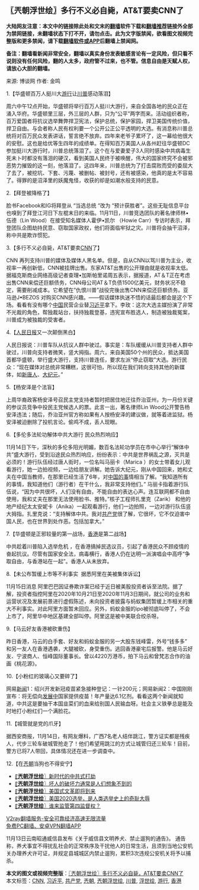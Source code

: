  <h2>〖兲朝浮世绘〗多行不义必自毙，AT&amp;T要卖CNN了</h2> <p class="notice"><b>大陆网友注意：本文中的链接除此处和文末的<a href="https://github.com/bannedbook/fanqiang" >翻墙</a>软件下载和<a href="https://github.com/killgcd/justmysocks/blob/master/README.md">翻墙推荐</a>链接外全部为禁网链接，未翻墙状态下打不开，请勿点击。此为文字版禁闻，欲看图文视频完整版和更多禁闻，请下载<a href="https://github.com/bannedbook/fanqiang">翻墙软件或APP</a>后翻墙上禁闻网。</p><p>备注：翻墙看新闻非常安全，翻墙以真实身份发表敏感言论有一定风险，但只看不说则没有任何风险，翻的人太多，政府管不过来，也不管。信息自由是天赋人权，请放心大胆的翻墙。</b></p>  <div class="entry"> <p>来源:&nbsp;博谈网                            作者:&nbsp;金鸣                           </p> <p>1.【华盛顿百万人挺川大<a href="https://www.bannedbook.org/bnews/tag/%e6%b8%b8%e8%a1%8c/" class="st_tag internal_tag" rel="tag" title="标签 游行 下的日志">游行</a>让<a href="https://www.bannedbook.org/bnews/tag/%e5%b7%9d%e6%99%ae/" class="st_tag internal_tag" rel="tag" title="标签 川普 下的日志">川普</a>感动落泪】</p> <p></p> <p>周六中午12点开始，华盛顿将举行百万人挺川大游行，来自全国各地的民众正在涌入华府。华盛顿里三层，外三层的人群，只为“公平”两字而来。活动组织者称，百万爱国者将抗议选举舞弊捍卫宪法，保护总统，保护家园，捍卫美国传统价值，捍卫自由。与会者称人民有权利要一个公开公正公平透明的大选。有消息称川普总统将对百万民众发表讲话，誓言绝不放弃。四年来老爷子累坏了，这一幕给他很大的安慰。这也是给优等生四年的成绩单。在得知百万美国人从各州赶往华盛顿DC参加挺川大游行时，川普总统落泪了。这个在与爱妻爱子3人同时感染中共病毒生死未卜时都没有落泪的硬汉，看到美国人民终于被唤醒，伟大的国家终究不会被邪恶势力摧毁的这一刻，他落泪了。这四年来，川普总统为了打击腐败而受的委屈大了去了，被挖坑、下套、污蔑、被删帖、被封号，还有被感染，他真的是太不容易了。得罪的是沼泽里的妖魔鬼怪，收获的却是如潮水般支持的民意。</p> <p>2.【拜登被降格了】</p> <p></p> <p>脸书Facebook和IG将拜登从 &#8220;当选总统 &#8220;改为 &#8220;预计获胜者&#8221;。这些无耻信息平台也嗅到了拜登江河日下左棍末日的来临。11月11日，川普竞选团队的著名律师林•伍德（Lin Wood）在接受知名媒体人霍伊•凯尔 （Howie Carr）专访时表示，拜登团队企图劫持民意、窃取国家政权，他们将面临牢狱之灾。川普将会抽干沼泽，称中共是欺诈惯犯。</p> <p>3.【多行不义必自毙，AT&amp;T要卖<a href="https://www.bannedbook.org/bnews/tag/cnn/" class="st_tag internal_tag" rel="tag" title="标签 CNN 下的日志">CNN</a>了】</p> <p></p>  <p>CNN 再列支持川普的媒体及媒体人黑名单。但是，自从CNN以骂川普为主业，收视率一再创新低，CNN被挂牌出售。东家AT&amp;T出售的公开理由就是收视率太低。据福克斯商业网络高级记者查理•加斯帕里诺周五表示，据报道，AT＆T正在考虑出售CNN来偿还巨额债务，CNN母公司AT＆T负债1500亿美元，财务状况不稳定，需要削减成本。它希望在&#8221;仇恨川普&#8221;战役完後出售CNN来偿还巨额债务。亚马逊J•BEZOS 对购买CNN感兴趣。——假话媒体执迷不悟的话最后都会是这个下场。看看有没有哪个<span class='wp_keywordlink_affiliate'><a href="https://www.bannedbook.org/" title="中国" target="_blank">中国</a></span>民营企业替<a href="https://www.bannedbook.org/bnews/tag/%e4%b9%a0%e8%bf%91%e5%b9%b3/" class="st_tag internal_tag" rel="tag" title="标签 习近平 下的日志">习近平</a>拿下。李玫：这次大选主媒扮演了非常不光裁的角色，帮独裁站台，扶持独裁登基，违宪宣布胜选人，制造被独裁冤案，川普成为被独裁的受害者。</p> <p>4.【<span class='wp_keywordlink'><a href="https://www.bannedbook.org/forum2/topic109.html" title="透视人民日报" target="_blank">人民日报</a></span>又一次颠倒黑白】</p> <p></p> <p>人民日报说：川普车队从抗议人群中驶过。事实是：车队缓缓从川普支持者人群中驶过，川普向支持者微笑，竖大拇指。周六，来自美国50个州的民众，抵达美国首都华盛顿，举行盛大游行，支持川普连任，要求左派“停止窃取”大选。游行民众：“现在媒体对总统非常糟糕，这很可怕，所以现在我们转向支持其他的新媒体，如<span class='wp_keywordlink_affiliate'><a href="https://www.ntdtv.com/" title="新唐人">新唐人</a></span>、<span class='wp_keywordlink_affiliate'><a href="http://www.epochtimes.com/" title="大纪元" target="_blank">大纪元</a></span>。”</p> <p>5.【杨安泽是个法盲】</p> <p></p> <p>上周华裔政客杨安泽号召民主党支持者暂时把居住地迁往乔治亚州，为一月份关键的参议员竞争中投民主党候选人的票。此言一出，著名律师Lin Wood公开警告杨安泽违法；随后，乔治亚州官方称如果有人按杨安泽的建议做，就等着进监狱。杨安泽被迫删除了投机言论。偷鸡不成，丢人现眼。</p> <p>6.【多伦多法轮功解体中共大游行 民众热烈响应】</p> <p></p>  <p>11月14日下午，深秋的多伦多阳光明媚，数百名法轮功学员在市中心举行“解体中共”盛大游行，受到沿途民众热烈响应，纷纷表示：中共是世界祸乱之源，灭共是必须的！游行队伍经过唐人街时，一位名叫马丽卡（Marica ）的女士带着女儿观看游行，她一边拍视频，一边给朋友讲解。她告诉大纪元，刚从中国回来，她和丈夫在中国当教师，在那里已经生活了6年，对<span class='wp_keywordlink'><a href="https://www.bannedbook.org/forum11/topic327.html" title="禁片：中国的事 谁上台也管不好?" target="_blank">中国的事</a></span>情相当了解。“我知道所有的事情，我知道他们（游行者）在干什么，我非常支持他们。” 马丽卡指着游行队伍说，“因为中共很坏，人们没有自由，不能自由的表达心声。连互联网都不自由使用，我和丈夫在那里无法使用脸书、推特。”核子工程师扎里克（Zarik） 和他的地产经纪太太安妮卡（Anika）一起观看游行，他们一边拍照，一边对游行队伍竖大拇指。扎里克说：“支持解体中共。我对<a href="https://www.bannedbook.org/bnews/tag/%e5%85%b1%e4%ba%a7%e5%85%9a/" class="st_tag internal_tag" rel="tag" title="标签 共产党 下的日志">共产党</a>很了解，它很坏，它不仅迫害中国人民，也在世界到处作恶。包括加拿大。”</p> <p>7.【华盛顿是正邪较量的第一战场，<a href="https://www.bannedbook.org/bnews/tag/%e9%a6%99%e6%b8%af/" class="st_tag internal_tag" rel="tag" title="标签 香港 下的日志">香港</a>是第二战场】</p> <p></p> <p>中共趁着川普陷入选举危机 ，在香港搞掉民选议员，引起了香港民众不顾疫情的奋起抗议。尽管有国家安全法，病毒横行，香港人仍在达明一派演唱会中高呼“争取自由，与香港站在一起”。香港人从未放弃。</p> <p>8.【未公布暂缓上市等不利事实  据悉阿里在美被集体诉讼】</p> <p></p> <p>11月15日消息 阿里巴巴因证券欺诈案已经于近日被美股投资者诉至法院。据了解，投资者指控阿里在2020年10月21日至2020年11月3日期间，就公司的业务和运营状况及发展前景进行虚假陈述，未向投资者披露与蚂蚁集团暂缓上市相关的重大不利事实。对此阿里方面暂未回应。另外，蚂蚁金服的ipo被彻底叫停了，不会上市了，阿里华中地区基建全部叫停。阿里这是被中美联合绞杀呀。</p> <p>9.【马云好友香港被砍重伤】</p> <p></p>  <p>昨日香港，马云的白手套、好友和蚂蚁金服的另一大股东钱峰雷，外号“钱多多” 和另一友人在香港遇袭，大腿被砍，身受重伤。逃回香港豪宅后报警。他是马云好友、宁波商人、恒峰国际董事长。曾以4220万港币，拍下马云和曾梵志合作的油画《桃花源》。</p> <p>10.【小粉红的玻璃心又要碎了】</p> <p></p> <p>网易<span class='wp_keywordlink_affiliate'><a href="https://www.bannedbook.org/" title="新闻">新闻</a></span>1：绍兴开发新冠疫苗紧急接种登记：一针200元；网易新闻2：中国刚刚宣布：将无偿向<span class='wp_keywordlink'><a href="https://www.bannedbook.org/forum11/topic335.html" title="禁片：发展中出现的问题，只能靠发展解决？" target="_blank">发展中</a></span>国家提供疫苗！年产量达6.1亿剂。看看这两个新闻就知道，中共这是要抽干本国韭菜们的血来给别国人民输血呀。社会主义铁拳总是能及时地打小粉红们一个满脸花。</p> <p>11.【城管就是党的爪牙】</p> <p></p> <p>据西安商报，11月14日，有网友爆料，广西7名老人结伴跳江，警方证实都是残疾人，代步三轮车破城管抢走了！他们希望用跳江的方式让城管归还三轮车！目前，警方已将7人带回，具体情况还在进一步调查中。</p> <p>12.【在<a href="https://www.bannedbook.org/bnews/tag/%e5%85%b2%e6%9c%9d/" class="st_tag internal_tag" rel="tag" title="标签 兲朝 下的日志">兲朝</a>当狗也不得安宁】</p> <p></p>  <ul class='op-related-articles' title='相关阅读'> <li><a href='https://www.bannedbook.org/bnews/ssgc/20201114/1430709.html' target='_blank'>〖<b>兲朝浮世绘</b>〗新时代的中共式打劫</a></li> <li><a href='https://www.bannedbook.org/bnews/ssgc/20201113/1430163.html' target='_blank'>〖<b>兲朝浮世绘</b>〗坏人的破坏力通常是人们想象不到的</a></li> <li><a href='https://www.bannedbook.org/bnews/ssgc/20201112/1429683.html' target='_blank'>〖<b>兲朝浮世绘</b>〗美国式文革即将到来</a></li> <li><a href='https://www.bannedbook.org/bnews/ssgc/20201111/1429111.html' target='_blank'>〖<b>兲朝浮世绘</b>〗美国2020选举，是人类选举史上的奇耻大辱</a></li> <li><a href='https://www.bannedbook.org/bnews/ssgc/20201110/1428478.html' target='_blank'>〖<b>兲朝浮世绘</b>〗谁来监管第四监督权？</a></li> </ul> <p class="texttj"> <a href="https://www.bannedbook.org/forum23/topic22702.html" target="_blank">V2ray翻墙服务-安全可靠经济高速无限流量</a><br/> <a href="https://github.com/bannedbook/fanqiang/wiki/%E7%A6%81%E9%97%BB%E7%BD%91%E5%AE%89%E5%8D%93%E7%BF%BB%E5%A2%99%E6%96%B0%E9%97%BBAPP" target="_blank">免费PC翻墙、安卓VPN翻墙APP</a></p><p>11月13日云南昭通威信县发布《关于威信县文明养犬、禁止遛狗的通告》。 通告称，养犬事宜不得扰乱社会的正常秩序及干扰他人的日常生活，且须到当地公安机关办理养犬许可证，并规定县城城区内禁止遛狗，累积3次违规公安机关将予以捕杀。</p><a name='sharetosocial'></a>       <div><b>本文的图文或视频完整版</b>：<a href='https://www.bannedbook.org/bnews/ssgc/20201116/1431675.html'>〖兲朝浮世绘〗多行不义必自毙，AT&amp;T要卖CNN了</a></div>  </div><!--END ENTRY--> <div class="postfooter"> <div>本文标签：<a href="https://www.bannedbook.org/bnews/tag/cnn/" rel="tag">CNN</a>, <a href="https://www.bannedbook.org/bnews/tag/%e4%b9%a0%e8%bf%91%e5%b9%b3/" rel="tag">习近平</a>, <a href="https://www.bannedbook.org/bnews/tag/%e5%85%b1%e4%ba%a7%e5%85%9a/" rel="tag">共产党</a>, <a href="https://www.bannedbook.org/bnews/tag/%e5%85%b2%e6%9c%9d/" rel="tag">兲朝</a>, <a href="https://www.bannedbook.org/bnews/tag/%e5%85%b2%e6%9c%9d%e6%b5%ae%e4%b8%96%e7%bb%98/" rel="tag">兲朝浮世绘</a>, <a href="https://www.bannedbook.org/bnews/tag/%e5%b7%9d%e6%99%ae/" rel="tag">川普</a>, <a href="https://www.bannedbook.org/bnews/tag/%E6%B5%AE%E4%B8%96%E7%BB%98/" rel="tag">浮世绘</a>, <a href="https://www.bannedbook.org/bnews/tag/%e6%b8%b8%e8%a1%8c/" rel="tag">游行</a>, <a href="https://www.bannedbook.org/bnews/tag/%e9%a6%99%e6%b8%af/" rel="tag">香港</a></div>  </div><!--END POSTFOOTER--> 